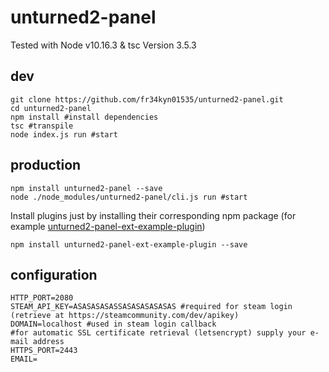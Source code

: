 # unturned2-panel


Tested with Node v10.16.3 & tsc Version 3.5.3

## dev

```
git clone https://github.com/fr34kyn01535/unturned2-panel.git
cd unturned2-panel
npm install #install dependencies
tsc #transpile
node index.js run #start
```

## production
```
npm install unturned2-panel --save
node ./node_modules/unturned2-panel/cli.js run #start
```
Install plugins just by installing their corresponding npm package (for example [unturned2-panel-ext-example-plugin](https://github.com/fr34kyn01535/unturned2-panel-ext-example-plugin))
```
npm install unturned2-panel-ext-example-plugin --save
```

## configuration
```
HTTP_PORT=2080
STEAM_API_KEY=ASASASASASSASASASASASAS #required for steam login (retrieve at https://steamcommunity.com/dev/apikey)
DOMAIN=localhost #used in steam login callback
#for automatic SSL certificate retrieval (letsencrypt) supply your e-mail address
HTTPS_PORT=2443
EMAIL=
```

